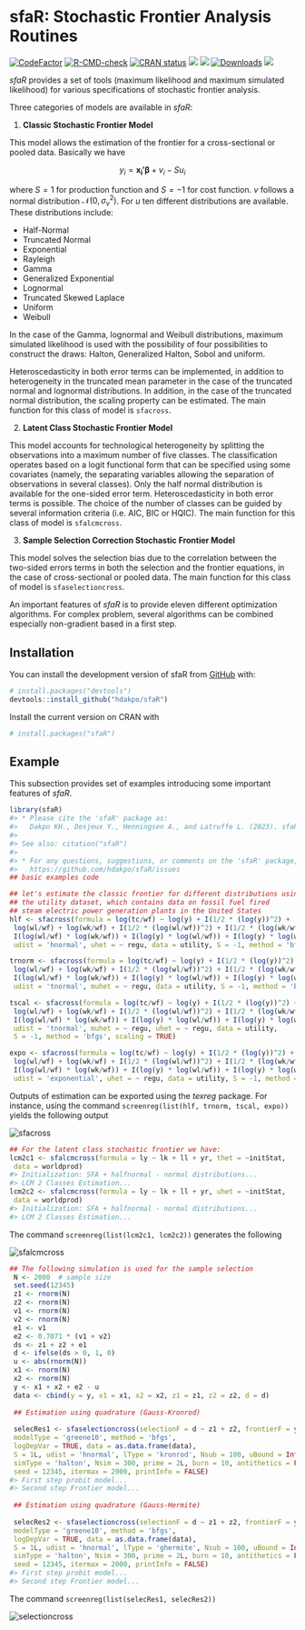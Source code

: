 
<!-- README.md is generated from README.Rmd. Please edit that file -->

# sfaR: Stochastic Frontier Analysis Routines

<!-- badges: start -->

[![CodeFactor](https://www.codefactor.io/repository/github/hdakpo/sfaR/badge)](https://www.codefactor.io/repository/github/hdakpo/sfaR)
[![R-CMD-check](https://github.com/hdakpo/sfaR/actions/workflows/R-CMD-check.yaml/badge.svg)](https://github.com/hdakpo/sfaR/actions/workflows/R-CMD-check.yaml)
[![CRAN
status](https://www.r-pkg.org/badges/version/sfaR)](https://CRAN.R-project.org/package=sfaR)
[![](https://img.shields.io/badge/devel%20version-1.0.0-darkred.svg)](https://github.com/hdakpo/sfaR)
[![](https://img.shields.io/badge/license-GPL-blue)](https://github.com/hdakpo/sfaR)
[![Downloads](https://cranlogs.r-pkg.org/badges/sfaR)](https://CRAN.R-project.org/package=sfaR)
[![](https://img.shields.io/github/languages/code-size/hdakpo/sfaR.svg)](https://github.com/hdakpo/sfaR)
<!-- badges: end -->

*sfaR* provides a set of tools (maximum likelihood and maximum simulated
likelihood) for various specifications of stochastic frontier analysis.

Three categories of models are available in *sfaR*:

1.  **Classic Stochastic Frontier Model**

This model allows the estimation of the frontier for a cross-sectional
or pooled data. Basically we have

$$y_i = \mathbf{x_i'}\boldsymbol{\beta} + v_i - Su_i$$

where $S = 1$ for production function and $S = -1$ for cost function.
$v$ follows a normal distribution $\mathcal{N}(0, \sigma_v^2)$. For $u$
ten different distributions are available. These distributions include:

- Half-Normal
- Truncated Normal
- Exponential
- Rayleigh
- Gamma
- Generalized Exponential
- Lognormal
- Truncated Skewed Laplace
- Uniform
- Weibull

In the case of the Gamma, lognormal and Weibull distributions, maximum
simulated likelihood is used with the possibility of four possibilities
to construct the draws: Halton, Generalized Halton, Sobol and uniform.

Heteroscedasticity in both error terms can be implemented, in addition
to heterogeneity in the truncated mean parameter in the case of the
truncated normal and lognormal distributions. In addition, in the case
of the truncated normal distribution, the scaling property can be
estimated. The main function for this class of model is `sfacross`.

2.  **Latent Class Stochastic Frontier Model**

This model accounts for technological heterogeneity by splitting the
observations into a maximum number of five classes. The classification
operates based on a logit functional form that can be specified using
some covariates (namely, the separating variables allowing the
separation of observations in several classes). Only the half normal
distribution is available for the one-sided error term.
Heteroscedasticity in both error terms is possible. The choice of the
number of classes can be guided by several information criteria
(i.e. AIC, BIC or HQIC). The main function for this class of model is
`sfalcmcross`.

3.  **Sample Selection Correction Stochastic Frontier Model**

This model solves the selection bias due to the correlation between the
two-sided errors terms in both the selection and the frontier equations,
in the case of cross-sectional or pooled data. The main function for
this class of model is `sfaselectioncross`.

An important features of *sfaR* is to provide eleven different
optimization algorithms. For complex problem, several algorithms can be
combined especially non-gradient based in a first step.

## Installation

You can install the development version of sfaR from
[GitHub](https://github.com/) with:

``` r
# install.packages("devtools")
devtools::install_github("hdakpo/sfaR")
```

Install the current version on CRAN with

``` r
# install.packages("sfaR")
```

## Example

This subsection provides set of examples introducing some important
features of *sfaR*.

``` r
library(sfaR)
#> * Please cite the 'sfaR' package as:
#>   Dakpo KH., Desjeux Y., Henningsen A., and Latruffe L. (2023). sfaR: Stochastic Frontier Analysis Routines. R package version 1.0.0.
#> 
#> See also: citation("sfaR")
#> 
#> * For any questions, suggestions, or comments on the 'sfaR' package, please make use of Tracker facilities at:
#>   https://github.com/hdakpo/sfaR/issues
## basic examples code

## let's estimate the classic frontier for different distributions using 
## the utility dataset, which contains data on fossil fuel fired 
## steam electric power generation plants in the United States
hlf <- sfacross(formula = log(tc/wf) ~ log(y) + I(1/2 * (log(y))^2) +
 log(wl/wf) + log(wk/wf) + I(1/2 * (log(wl/wf))^2) + I(1/2 * (log(wk/wf))^2) +
 I(log(wl/wf) * log(wk/wf)) + I(log(y) * log(wl/wf)) + I(log(y) * log(wk/wf)),
 udist = 'hnormal', uhet = ~ regu, data = utility, S = -1, method = 'bfgs')

trnorm <- sfacross(formula = log(tc/wf) ~ log(y) + I(1/2 * (log(y))^2) +
 log(wl/wf) + log(wk/wf) + I(1/2 * (log(wl/wf))^2) + I(1/2 * (log(wk/wf))^2) +
 I(log(wl/wf) * log(wk/wf)) + I(log(y) * log(wl/wf)) + I(log(y) * log(wk/wf)),
 udist = 'tnormal', muhet = ~ regu, data = utility, S = -1, method = 'bfgs')

tscal <- sfacross(formula = log(tc/wf) ~ log(y) + I(1/2 * (log(y))^2) +
 log(wl/wf) + log(wk/wf) + I(1/2 * (log(wl/wf))^2) + I(1/2 * (log(wk/wf))^2) +
 I(log(wl/wf) * log(wk/wf)) + I(log(y) * log(wl/wf)) + I(log(y) * log(wk/wf)),
 udist = 'tnormal', muhet = ~ regu, uhet = ~ regu, data = utility, 
 S = -1, method = 'bfgs', scaling = TRUE)

expo <- sfacross(formula = log(tc/wf) ~ log(y) + I(1/2 * (log(y))^2) +
 log(wl/wf) + log(wk/wf) + I(1/2 * (log(wl/wf))^2) + I(1/2 * (log(wk/wf))^2) +
 I(log(wl/wf) * log(wk/wf)) + I(log(y) * log(wl/wf)) + I(log(y) * log(wk/wf)),
 udist = 'exponential', uhet = ~ regu, data = utility, S = -1, method = 'bfgs')
```

Outputs of estimation can be exported using the *texreg* package. For
instance, using the command `screenreg(list(hlf, trnorm, tscal, expo))`
yields the following output

![sfacross](https://user-images.githubusercontent.com/29732089/235988357-90a74e12-7695-47ae-8b29-3591ca221bcd.png)

``` r
## For the latent class stochastic frontier we have:
lcm2c1 <- sfalcmcross(formula = ly ~ lk + ll + yr, thet = ~initStat, 
 data = worldprod)
#> Initialization: SFA + halfnormal - normal distributions...
#> LCM 2 Classes Estimation...
lcm2c2 <- sfalcmcross(formula = ly ~ lk + ll + yr, uhet = ~initStat, 
 data = worldprod)
#> Initialization: SFA + halfnormal - normal distributions...
#> LCM 2 Classes Estimation...
```

The command `screenreg(list(lcm2c1, lcm2c2))` generates the following

![sfalcmcross](https://user-images.githubusercontent.com/29732089/236163537-dc12e886-84c2-49d4-a943-9d61cfb82000.png)

``` r
## The following simulation is used for the sample selection
 N <- 2000  # sample size
 set.seed(12345)
 z1 <- rnorm(N)
 z2 <- rnorm(N)
 v1 <- rnorm(N)
 v2 <- rnorm(N)
 e1 <- v1
 e2 <- 0.7071 * (v1 + v2)
 ds <- z1 + z2 + e1
 d <- ifelse(ds > 0, 1, 0)
 u <- abs(rnorm(N))
 x1 <- rnorm(N)
 x2 <- rnorm(N)
 y <- x1 + x2 + e2 - u
 data <- cbind(y = y, x1 = x1, x2 = x2, z1 = z1, z2 = z2, d = d)
 
 ## Estimation using quadrature (Gauss-Kronrod)
 
 selecRes1 <- sfaselectioncross(selectionF = d ~ z1 + z2, frontierF = y ~ x1 + x2, 
 modelType = 'greene10', method = 'bfgs',
 logDepVar = TRUE, data = as.data.frame(data),
 S = 1L, udist = 'hnormal', lType = 'kronrod', Nsub = 100, uBound = Inf,
 simType = 'halton', Nsim = 300, prime = 2L, burn = 10, antithetics = FALSE,
 seed = 12345, itermax = 2000, printInfo = FALSE)
#> First step probit model...
#> Second step Frontier model...
 
 ## Estimation using quadrature (Gauss-Hermite)
 
 selecRes2 <- sfaselectioncross(selectionF = d ~ z1 + z2, frontierF = y ~ x1 + x2, 
 modelType = 'greene10', method = 'bfgs',
 logDepVar = TRUE, data = as.data.frame(data),
 S = 1L, udist = 'hnormal', lType = 'ghermite', Nsub = 100, uBound = Inf,
 simType = 'halton', Nsim = 300, prime = 2L, burn = 10, antithetics = FALSE,
 seed = 12345, itermax = 2000, printInfo = FALSE)
#> First step probit model...
#> Second step Frontier model...
```

The command `screenreg(list(selecRes1, selecRes2))`

![selectioncross](https://user-images.githubusercontent.com/29732089/236043261-af06f359-bbfc-46e0-8bde-2951cc80813c.png)
